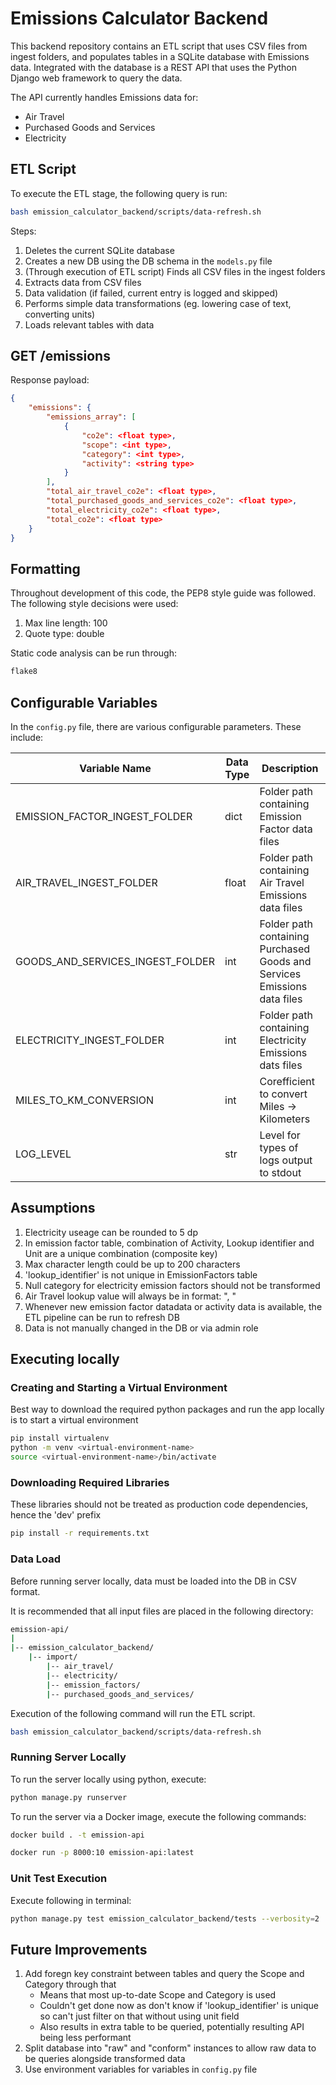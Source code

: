 # Emissions Calculator Backend

This backend repository contains an ETL script that uses CSV files from ingest folders, and populates tables in a SQLite database with Emissions data. Integrated with the database is a REST API that uses the Python Django web framework to query the data.

The API currently handles Emissions data for:
- Air Travel
- Purchased Goods and Services
- Electricity

## ETL Script

To execute the ETL stage, the following query is run:
```bash
bash emission_calculator_backend/scripts/data-refresh.sh
```

Steps: 
1. Deletes the current SQLite database
2. Creates a new DB using the DB schema in the `models.py` file
3. (Through execution of ETL script) Finds all CSV files in the ingest folders
4. Extracts data from CSV files
5. Data validation (if failed, current entry is logged and skipped)
6. Performs simple data transformations (eg. lowering case of text, converting units)
7. Loads relevant tables with data

## GET /emissions

Response payload:

```json
{
    "emissions": {
        "emissions_array": [
            {
                "co2e": <float type>,
                "scope": <int type>,
                "category": <int type>,
                "activity": <string type>
            }
        ],
        "total_air_travel_co2e": <float type>,
        "total_purchased_goods_and_services_co2e": <float type>,
        "total_electricity_co2e": <float type>,
        "total_co2e": <float type>
    }
}
```

## Formatting

Throughout development of this code, the PEP8 style guide was followed.
The following style decisions were used:
1. Max line length: 100
2. Quote type: double

Static code analysis can be run through:
```bash
flake8
```

## Configurable Variables

In the `config.py` file, there are various configurable parameters. These include:

| Variable Name                      | Data Type | Description                                                                  | 
| ---------------------------------- | --------- | ---------------------------------------------------------------------------- |
| EMISSION_FACTOR_INGEST_FOLDER      | dict      | Folder path containing Emission Factor data files                            |
| AIR_TRAVEL_INGEST_FOLDER           | float     | Folder path containing Air Travel Emissions data files                       |
| GOODS_AND_SERVICES_INGEST_FOLDER   | int       | Folder path containing Purchased Goods and Services Emissions data files     |
| ELECTRICITY_INGEST_FOLDER          | int       | Folder path containing Electricity Emissions dats files                      |
| MILES_TO_KM_CONVERSION             | int       | Corefficient to convert Miles -> Kilometers                                  |
| LOG_LEVEL                          | str       | Level for types of logs output to stdout                                     |


## Assumptions

1. Electricity useage can be rounded to 5 dp
2. In emission factor table, combination of Activity, Lookup identifier and Unit are a unique combination (composite key)
3. Max character length could be up to 200 characters
4. 'lookup_identifier' is not unique in EmissionFactors table
5. Null category for electricity emission factors should not be transformed
6. Air Travel lookup value will always be in format: "<flight range>, <passenger class>"
7. Whenever new emission factor datadata or activity data is available, the ETL pipeline can be run to refresh DB
8. Data is not manually changed in the DB or via admin role

## Executing locally

### Creating and Starting a Virtual Environment

Best way to download the required python packages and run the app locally is to start a virtual environment

```bash
pip install virtualenv
python -m venv <virtual-environment-name>
source <virtual-environment-name>/bin/activate
```

### Downloading Required Libraries

These libraries should not be treated as production code dependencies, hence the 'dev' prefix

```bash
pip install -r requirements.txt
```

### Data Load

Before running server locally, data must be loaded into the DB in CSV format.

It is recommended that all input files are placed in the following directory:

```bash
emission-api/
|
|-- emission_calculator_backend/
    |-- import/
        |-- air_travel/
        |-- electricity/
        |-- emission_factors/
        |-- purchased_goods_and_services/
```

Execution of the following command will run the ETL script.

```bash
bash emission_calculator_backend/scripts/data-refresh.sh
```

### Running Server Locally

To run the server locally using python, execute:
```bash
python manage.py runserver
```

To run the server via a Docker image, execute the following commands:
```bash
docker build . -t emission-api

docker run -p 8000:10 emission-api:latest
```

### Unit Test Execution
Execute following in terminal:
```bash
python manage.py test emission_calculator_backend/tests --verbosity=2
```

## Future Improvements
1. Add foregn key constraint between tables and query the Scope and Category through that
    - Means that most up-to-date Scope and Category is used
    - Couldn't get done now as don't know if 'lookup_identifier' is unique so can't just filter on that without using unit field
    - Also results in extra table to be queried, potentially resulting API being less performant
2. Split database into "raw" and "conform" instances to allow raw data to be queries alongside transformed data
3. Use environment variables for variables in `config.py` file


